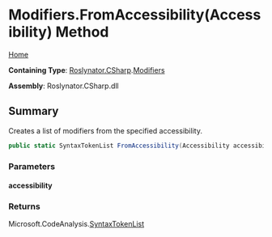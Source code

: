# Modifiers\.FromAccessibility\(Accessibility\) Method

[Home](../../../../README.md)

**Containing Type**: [Roslynator.CSharp](../../README.md)\.[Modifiers](../README.md)

**Assembly**: Roslynator\.CSharp\.dll

## Summary

Creates a list of modifiers from the specified accessibility\.

```csharp
public static SyntaxTokenList FromAccessibility(Accessibility accessibility)
```

### Parameters

#### accessibility





### Returns

Microsoft\.CodeAnalysis\.[SyntaxTokenList](https://docs.microsoft.com/en-us/dotnet/api/microsoft.codeanalysis.syntaxtokenlist)

